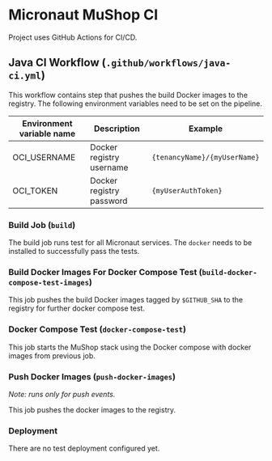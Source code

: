 # Micronaut MuShop CI

Project uses GitHub Actions for CI/CD.

## Java CI Workflow (`.github/workflows/java-ci.yml`)

This workflow contains step that pushes the build Docker images to the registry. The following environment variables need to be set on the pipeline.

| Environment variable name | Description | Example |
| --- | --- | --- |
| OCI_USERNAME | Docker registry username | `{tenancyName}/{myUserName}` |
| OCI_TOKEN | Docker registry password | `{myUserAuthToken}` |

### Build Job (`build`)

The build job runs test for all Micronaut services. The `docker` needs to be installed to successfully pass the tests.

### Build Docker Images For Docker Compose Test (`build-docker-compose-test-images`)

This job pushes the build Docker images tagged by `$GITHUB_SHA` to the registry for further docker compose test.

### Docker Compose Test (`docker-compose-test`)

This job starts the MuShop stack using the Docker compose with docker images from previous job.

### Push Docker Images (`push-docker-images`)

_Note: runs only for push events._

This job pushes the docker images to the registry.

### Deployment
There are no test deployment configured yet.
